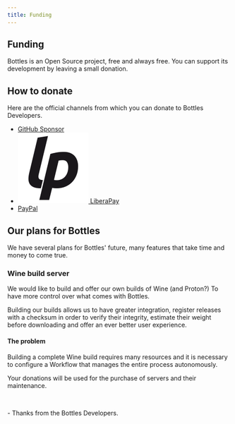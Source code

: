 ```yaml
---
title: Funding
---
```


<section class="heading">
  <div class="container large">
    <h1>Funding</h1>
    <p>Bottles is an Open Source project, free and always free. You can support its development by leaving a small donation.</p>
  </div>
</section>

<section class="page">
  <div class="container large">
    <h2>How to donate</h2>
    <p>Here are the official channels from which you can donate to Bottles 
    Developers.</p>
    <ul class="inline">
        <li>
            <a href="https://github.com/sponsors/bottlesdevs" title="Support Bottles Developers on GitHub">
                <ion-icon name="logo-github"></ion-icon> GitHub Sponsor
            </a>
        </li>
        <li>
            <a href="https://liberapay.com/bottles" title="Support Bottles Developers with LiberaPay">
                <img class="icon" src="/uploads/liberapay_logo_black.svg"/> LiberaPay
            </a>
        </li>
        <li>
            <a href="https://www.paypal.com/mirkobrombin" title="Support Bottles Developers with PayPal">
                <ion-icon name="logo-paypal"></ion-icon> PayPal
            </a>
        </li>
    </ul>
    <h2>Our plans for Bottles</h2>
    <p>We have several plans for Bottles' future, many features that take time 
    and money to come true.</p>
    <h3>Wine build server</h3>
    <p>We would like to build and offer our own builds of Wine (and Proton?) To 
    have more control over what comes with Bottles.</p>
    <p>Building our builds allows us to have greater integration, register 
    releases with a checksum in order to verify their integrity, estimate their 
    weight before downloading and offer an ever better user experience.</p>
    <h4>The problem</h4>
    <p>Building a complete Wine build requires many resources and it is 
    necessary to configure a Workflow that manages the entire process 
    autonomously.</p>
    <p>Your donations will be used for the purchase of servers and their maintenance.</p>
    <br />
    <p>- Thanks from the Bottles Developers.</p>
  </div>
</section>
